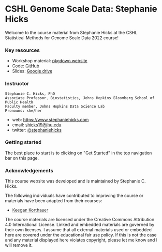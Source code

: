 # CSHL Genome Scale Data: Stephanie Hicks


Welcome to the course material from Stephanie Hicks at the CSHL Statistical Methods for Genome Scale Data 2022 course! 


### Key resources

- Workshop material: [pkgdown website](https://stephaniehicks.com/cshlgsd2022)
- Code: [GitHub](https://github.com/stephaniehicks/cshlgsd2022)
- Slides: [Google drive](https://drive.google.com/drive/folders/1RhTVWtH5JyCYWHWYJcksPxNIdj_TltB6?usp=sharing)

### Instructor

```
Stephanie C. Hicks, PhD
Associate Professor, Biostatistics, Johns Hopkins Bloomberg School of Public Health
Faculty member, Johns Hopkins Data Science Lab
Pronouns: she/her 
```
- web: https://www.stephaniehicks.com
- email: shicks19@jhu.edu
- twitter: [@stephaniehicks](http://twitter.com/stephaniehicks)

### Getting started

The best place to start is to clicking on "Get Started" in the top navigation bar on this page. 

### Acknowledgements

This course website was developed and is maintained by Stephanie C. Hicks.

The following individuals have contributed to improving the course or materials have been adapted from their courses: 

- [Keegan Korthauer](https://kkorthauer.org)

The course materials are licensed under the Creative Commons Attribution 4.0 International License. Linked and embedded materials are governed by their own licenses. I assume that all external materials used or embedded here are covered under the educational fair use policy. If this is not the case and any material displayed here violates copyright, please let me know and I will remove it.
